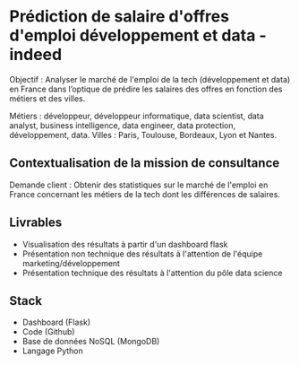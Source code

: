 # Prédiction de salaire d'offres d'emploi développement et data - indeed

Objectif : Analyser le marché de l'emploi de la tech (développement et data) en France dans l’optique de prédire les salaires des offres en fonction des métiers et des villes.

Métiers : développeur, développeur informatique, data scientist, data analyst, business intelligence, data engineer, data protection, développement, data.
Villes : Paris, Toulouse, Bordeaux, Lyon et Nantes.

## Contextualisation de la mission de consultance

Demande client : Obtenir des statistiques sur le marché de l'emploi en France concernant les métiers de la tech dont les différences de salaires.

## Livrables 

- Visualisation des résultats à partir d'un dashboard flask
- Présentation non technique des résultats à l'attention de l'équipe marketing/développement
- Présentation technique des résultats à l'attention du pôle data science

## Stack

- Dashboard (Flask) 
- Code (Github)
- Base de données NoSQL (MongoDB)
- Langage Python 
